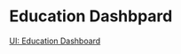 # Education Dashbpard

[UI: Education Dashboard](https://dribbble.com/shots/14684993-Education-Dashboard-UX-UI-Design)
